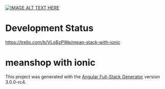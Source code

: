 [![IMAGE ALT TEXT HERE](http://img.youtube.com/vi/YOUTUBE_VIDEO_ID_HERE/0.jpg)](https://youtu.be/5Ku4zMrNFu8)

# Development Status
https://trello.com/b/VLoBzPWp/mean-stack-with-ionic

# meanshop with ionic

This project was generated with the [Angular Full-Stack Generator](https://github.com/DaftMonk/generator-angular-fullstack) version 3.0.0-rc4.

<!--
## Getting Started -->
<!--
### Prerequisites

- [Git](https://git-scm.com/)
- [Node.js and NPM](nodejs.org) >= v0.12.0
- [Bower](bower.io) (`npm install --global bower`)
- [Ruby](https://www.ruby-lang.org) and then `gem install sass`
- [Grunt](http://gruntjs.com/) (`npm install --global grunt-cli`)
- [MongoDB](https://www.mongodb.org/) - Keep a running daemon with `mongod`

### Developing

1. Run `npm install` to install server dependencies.

2. Run `bower install` to install front-end dependencies.

3. Run `mongod` in a separate shell to keep an instance of the MongoDB Daemon running

4. Run `grunt serve` to start the development server. It should automatically open the client in your browser when ready.

## Build & development

Run `grunt build` for building and `grunt serve` for preview.

## Testing

Running `npm test` will run the unit tests with karma. -->
